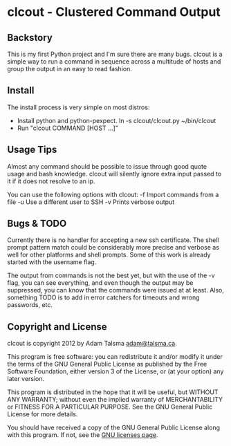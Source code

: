clcout - Clustered Command Output
=================================

Backstory
---------

This is my first Python project and I'm sure there are many bugs.
clcout is a simple way to run a command in sequence across a 
multitude of hosts and group the output in an easy to read fashion.

Install
-------

The install process is very simple on most distros:

- Install python and python-pexpect.
 ln -s clcout/clcout.py ~/bin/clcout
- Run "clcout COMMAND [HOST ...]"

Usage Tips
----------

Almost any command should be possible to issue through good quote
usage and bash knowledge. clcout will silently ignore extra input
passed to it if it does not resolve to an ip.

You can use the following options with clcout:
	-f <filename>		Import commands from a file
	-u <username>		Use a different user to SSH
	-v			Prints verbose output

Bugs & TODO
-----------

Currently there is no handler for accepting a new ssh certificate.
The shell prompt pattern match could be considerably more precise 
and verbose as well for other platforms and shell prompts. Some of
this work is already started with the username flag.

The output from commands is not the best yet, but with the use of
the -v flag, you can see everything, and even though the output
may be suppressed, you can know that the commands were issued at
at least. Also, something TODO is to add in error catchers for
timeouts and wrong passwords, etc.

Copyright and License
---------------------

clcout is copyright 2012 by Adam Talsma <adam@talsma.ca>.

This program is free software: you can redistribute it and/or modify
it under the terms of the GNU General Public License as published by
the Free Software Foundation, either version 3 of the License, or
(at your option) any later version.

This program is distributed in the hope that it will be useful,
but WITHOUT ANY WARRANTY; without even the implied warranty of
MERCHANTABILITY or FITNESS FOR A PARTICULAR PURPOSE.  See the
GNU General Public License for more details.

You should have received a copy of the GNU General Public License
along with this program.  If not, see the
[GNU licenses page](http://www.gnu.org/licenses/).
